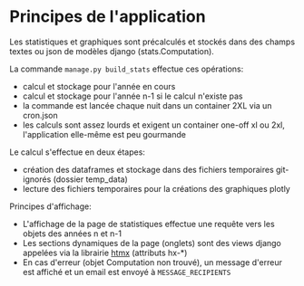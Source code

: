 # Principes de l'application

Les statistiques et graphiques sont précalculés et stockés dans des champs textes ou json de modèles django (stats.Computation).

La commande `manage.py build_stats` effectue ces opérations:

- calcul et stockage pour l'année en cours
- calcul et stockage pour l'année n-1 si le calcul n'existe pas
- la commande est lancée chaque nuit dans un container 2XL via un cron.json
- les calculs sont assez lourds et exigent un container one-off xl ou 2xl, l'application elle-même est peu gourmande

Le calcul s'effectue en deux étapes:

- création des dataframes et stockage dans des fichiers temporaires git-ignorés (dossier temp_data)
- lecture des fichiers temporaires pour la créations des graphiques plotly

Principes d'affichage:

- L'affichage de la page de statistiques effectue une requête vers les objets des années n et  n-1
- Les sections dynamiques de la page (onglets) sont des views django appelées via la librairie [htmx](https://htmx.org/) (attributs hx-*)
- En cas d'erreur (objet Computation non trouvé), un message d'erreur est affiché et un email est envoyé à `MESSAGE_RECIPIENTS`

